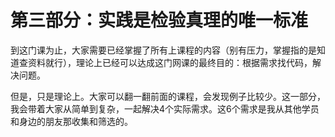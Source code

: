 # 第三部分：实践是检验真理的唯一标准

到这门课为止，大家需要已经掌握了所有上课程的内容（别有压力，掌握指的是知道查资料就行），理论上已经可以达成这门网课的最终目的：根据需求找代码，解决问题。

但是，只是理论上。大家可以翻一翻前面的课程，会发现例子比较少。这一部分，我会带着大家从简单到复杂，一起解决4个实际需求。这6个需求是我从其他学员和身边的朋友那收集和筛选的。


